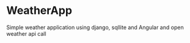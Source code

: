 # WeatherApp
Simple weather application using django, sqllite and Angular and open weather api call
